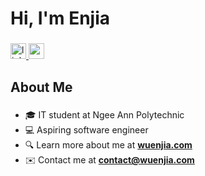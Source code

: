 <h1 align="left">Hi, I'm Enjia</h1>

###

<div align="left">
  <a href="https://www.linkedin.com/in/wuenjia/" target="_blank">
    <img src="https://img.shields.io/static/v1?message=LinkedIn&logo=linkedin&label=&color=0077B5&logoColor=white&labelColor=&style=for-the-badge" height="25" alt="linkedin logo"  />
  </a>
  <a href="mailto:contact@wuenjia.com" target="_blank">
    <img src="https://img.shields.io/static/v1?message=Gmail&logo=gmail&label=&color=D14836&logoColor=white&labelColor=&style=for-the-badge" height="25" alt="gmail logo"  />
  </a>
</div>

###

<h2 align="left">About Me</h2>

###

- 🎓 IT student at Ngee Ann Polytechnic  
- 💻 Aspiring software engineer  
- 🔍 Learn more about me at **[wuenjia.com](https://wuenjia.com)**
- ✉️ Contact me at **contact@wuenjia.com**
